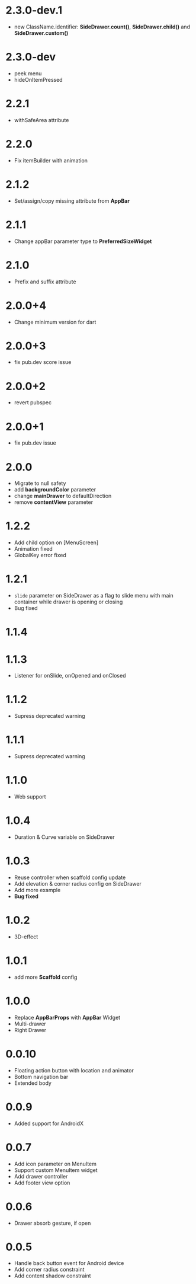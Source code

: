 # 2.3.0-dev.1
* new ClassName.identifier: **SideDrawer.count()**, **SideDrawer.child()** and **SideDrawer.custom()**

# 2.3.0-dev
* peek menu
* hideOnItemPressed

# 2.2.1
* withSafeArea attribute

# 2.2.0
* Fix itemBuilder with animation

# 2.1.2
* Set/assign/copy missing attribute from **AppBar** 

# 2.1.1
* Change appBar parameter type to **PreferredSizeWidget**

# 2.1.0
* Prefix and suffix attribute

# 2.0.0+4
* Change minimum version for dart

# 2.0.0+3
* fix pub.dev score issue

# 2.0.0+2
* revert pubspec

# 2.0.0+1
* fix pub.dev issue

# 2.0.0
* Migrate to null safety
* add **backgroundColor** parameter
* change **mainDrawer** to defaultDirection
* remove **contentView** parameter

# 1.2.2
* Add child option on [MenuScreen]
* Animation fixed
* GlobalKey error fixed

# 1.2.1
* ```slide``` parameter on SideDrawer as a flag to slide menu with main container while drawer is opening or closing  
* Bug fixed

# 1.1.4
# 1.1.3
* Listener for onSlide, onOpened and onClosed 

# 1.1.2
* Supress deprecated warning

# 1.1.1
* Supress deprecated warning

# 1.1.0
* Web support

# 1.0.4
* Duration & Curve variable on SideDrawer

# 1.0.3
* Reuse controller when scaffold config update
* Add elevation & corner radius config on SideDrawer
* Add more example
* **Bug fixed**

# 1.0.2
* 3D-effect

# 1.0.1
* add more **Scaffold** config

# 1.0.0
* Replace **AppBarProps** with **AppBar** Widget
* Multi-drawer
* Right Drawer

# 0.0.10
* Floating action button with location and animator
* Bottom navigation bar
* Extended body

# 0.0.9
* Added support for AndroidX

# 0.0.7
* Add icon parameter on MenuItem
* Support custom MenuItem widget
* Add drawer controller
* Add footer view option

# 0.0.6
* Drawer absorb gesture, if open

# 0.0.5
* Handle back button event for Android device
* Add corner radius constraint
* Add content shadow constraint
